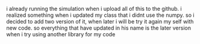 i already running the simulation when i upload all of this to the github. i realized something when i updated my class that i didnt use the numpy. so i decided to add two version of it, when later i will be try it again my self with new code. so everything that have updated in his name is the later version when i try using another library for my code
